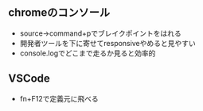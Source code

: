 ## chromeのコンソール
- source->command+pでブレイクポイントをはれる
- 開発者ツールを下に寄せてresponsiveやめると見やすい
- console.logでどこまで走るか見ると効率的

## VSCode
- fn+F12で定義元に飛べる